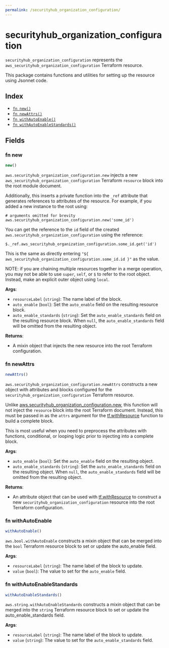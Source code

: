```yaml
---
permalink: /securityhub_organization_configuration/
---
```


# securityhub_organization_configuration

`securityhub_organization_configuration` represents the `aws_securityhub_organization_configuration` Terraform resource.



This package contains functions and utilities for setting up the resource using Jsonnet code.


## Index

* [`fn new()`](#fn-new)
* [`fn newAttrs()`](#fn-newattrs)
* [`fn withAutoEnable()`](#fn-withautoenable)
* [`fn withAutoEnableStandards()`](#fn-withautoenablestandards)

## Fields

### fn new

```ts
new()
```


`aws.securityhub_organization_configuration.new` injects a new `aws_securityhub_organization_configuration` Terraform `resource`
block into the root module document.

Additionally, this inserts a private function into the `_ref` attribute that generates references to attributes of the
resource. For example, if you added a new instance to the root using:

    # arguments omitted for brevity
    aws.securityhub_organization_configuration.new('some_id')

You can get the reference to the `id` field of the created `aws.securityhub_organization_configuration` using the reference:

    $._ref.aws_securityhub_organization_configuration.some_id.get('id')

This is the same as directly entering `"${ aws_securityhub_organization_configuration.some_id.id }"` as the value.

NOTE: if you are chaining multiple resources together in a merge operation, you may not be able to use `super`, `self`,
or `$` to refer to the root object. Instead, make an explicit outer object using `local`.

**Args**:
  - `resourceLabel` (`string`): The name label of the block.
  - `auto_enable` (`bool`): Set the `auto_enable` field on the resulting resource block.
  - `auto_enable_standards` (`string`): Set the `auto_enable_standards` field on the resulting resource block. When `null`, the `auto_enable_standards` field will be omitted from the resulting object.

**Returns**:
- A mixin object that injects the new resource into the root Terraform configuration.


### fn newAttrs

```ts
newAttrs()
```


`aws.securityhub_organization_configuration.newAttrs` constructs a new object with attributes and blocks configured for the `securityhub_organization_configuration`
Terraform resource.

Unlike [aws.securityhub_organization_configuration.new](#fn-new), this function will not inject the `resource`
block into the root Terraform document. Instead, this must be passed in as the `attrs` argument for the
[tf.withResource](https://github.com/tf-libsonnet/core/tree/main/docs#fn-withresource) function to build a complete block.

This is most useful when you need to preprocess the attributes with functions, conditional, or looping logic prior to
injecting into a complete block.

**Args**:
  - `auto_enable` (`bool`): Set the `auto_enable` field on the resulting object.
  - `auto_enable_standards` (`string`): Set the `auto_enable_standards` field on the resulting object. When `null`, the `auto_enable_standards` field will be omitted from the resulting object.

**Returns**:
  - An attribute object that can be used with [tf.withResource](https://github.com/tf-libsonnet/core/tree/main/docs#fn-withresource) to construct a new `securityhub_organization_configuration` resource into the root Terraform configuration.


### fn withAutoEnable

```ts
withAutoEnable()
```

`aws.bool.withAutoEnable` constructs a mixin object that can be merged into the `bool`
Terraform resource block to set or update the auto_enable field.



**Args**:
  - `resourceLabel` (`string`): The name label of the block to update.
  - `value` (`bool`): The value to set for the `auto_enable` field.


### fn withAutoEnableStandards

```ts
withAutoEnableStandards()
```

`aws.string.withAutoEnableStandards` constructs a mixin object that can be merged into the `string`
Terraform resource block to set or update the auto_enable_standards field.



**Args**:
  - `resourceLabel` (`string`): The name label of the block to update.
  - `value` (`string`): The value to set for the `auto_enable_standards` field.
